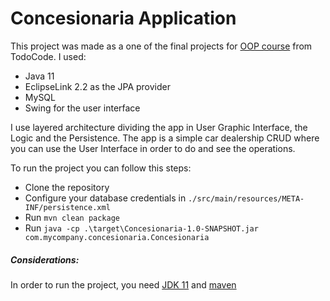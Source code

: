 # Concesionaria Application

This project was made as a one of the final projects for [OOP course]() from TodoCode.
I used:
- Java 11
- EclipseLink 2.2 as the JPA provider
- MySQL
- Swing for the user interface

I use layered architecture dividing the app in User Graphic Interface, the Logic and the Persistence.
The app is a simple car dealership CRUD where you can use the User Interface in order to do and see the operations.

To run the project you can follow this steps:
- Clone the repository
- Configure your database credentials in `./src/main/resources/META-INF/persistence.xml`
- Run `mvn clean package`
- Run `java -cp .\target\Concesionaria-1.0-SNAPSHOT.jar com.mycompany.concesionaria.Concesionaria`

##### Considerations:
In order to run the project, you need [JDK 11](https://www.oracle.com/ar/java/technologies/javase/jdk11-archive-downloads.html) and [maven](https://maven.apache.org/index.html)
